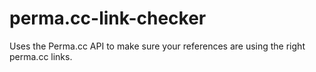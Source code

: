 # perma.cc-link-checker
Uses the Perma.cc API to make sure your references are using the right  perma.cc links.
